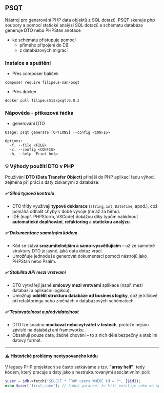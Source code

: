 ## PSQT
Nástroj pro generování PHP data objektů  z SQL dotazů. PSQT skenuje php soubory a pomocí statické analýzi SQL dotazů a schématu databáze generuje DTO nebo PHPStan anotace
 - ke schématu přistupuje pomocí
    - přímého připojení do DB
    - z databázových migrací 


### Instalce a spuštění
- Přes composer balíček
```
composer require filipeus-san/psqt
```

- Přes docker
```
docker pull filipeus513/psqt:0.0.3
```

### Nápověda - příkazová řádka
- generování DTO

```
Usage: psqt generate [OPTIONS] --config <CONFIG>

Options:
  -f, --file <FILE>      
  -c, --config <CONFIG>  
  -h, --help  Print help
```

### 💡 Výhody použití DTO v PHP

Používání **DTO (Data Transfer Object)** přináší do PHP aplikací řadu výhod, zejména při práci s daty získanými z databáze:

##### ✅ Silná typová kontrola
- DTO třídy využívají **typové deklarace** (`string`, `int`, `DateTime`, apod.), což pomáhá odhalit chyby v době vývoje (ne až za běhu).
- IDE (např. PHPStorm, VSCode) dokážou díky typům nabídnout **automatické doplňování**, **refaktoring** a **statickou analýzu**.

##### ✅ Dokumentace samotným kódem
- Kód se stává **srozumitelnějším a samo-vysvětlujícím** – už ze samotné struktury DTO je jasné, jaká data dotaz vrací.
- Umožňuje jednoduše generovat dokumentaci pomocí nástrojů jako PHPStan nebo Psalm.

##### ✅ Stabilita API mezi vrstvami
- DTO vytvářejí jasné **smlouvy mezi vrstvami** aplikace (např. mezi databází a aplikační logikou).
- Umožňují **oddělit strukturu databáze od business logiky**, což je klíčové při refaktoringu nebo změnách v databázových schématech.

##### ✅ Testovatelnost a předvídatelnost
- DTO lze snadno **mockovat nebo vytvářet v testech**, protože nejsou závislé na databázi ani frameworku.
- Obsahují pouze data, žádné chování – to z nich dělá bezpečný a stabilní datový formát.

---

#### ⚠️ Historické problémy neotypovaného kódu

V legacy PHP projektech se často setkáváme s tzv. **"array hell"**, tedy kódem, který pracuje s daty jako s nestrukturovanými asociativními poli:

```php
$user = $db->fetch("SELECT * FROM users WHERE id = ?", [$id]);
echo $user['first_name']; // žádná garance, že klíč existuje nebo má správný typ
